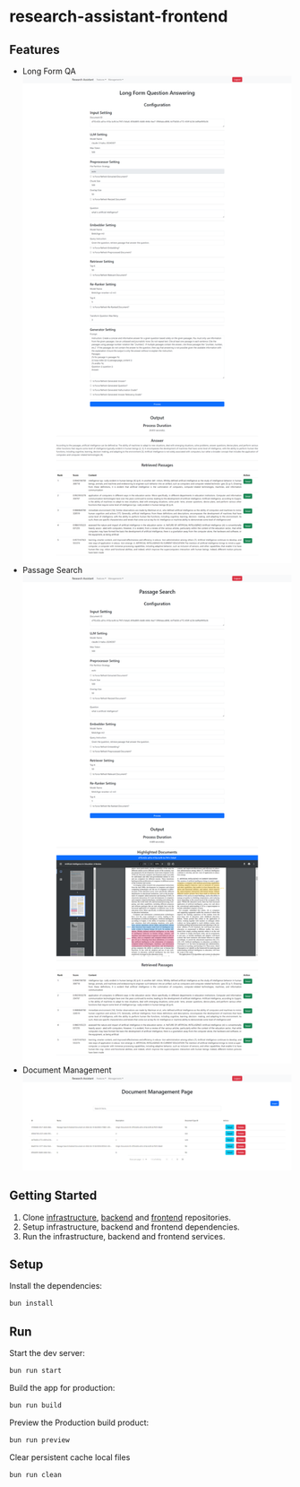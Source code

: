 # research-assistant-frontend

## Features

- Long Form QA
![long_form_qa.png](public/long_form_qa.png)
- Passage Search
![passage_search.png](public/passage_search.png)
- Document Management
![document_management.png](public/document_management.png)

## Getting Started
1. Clone [infrastructure](https://github.com/muazhari/research-assistant-infrastructure), [backend](https://github.com/muazhari/research-assistant-backend) and [frontend](https://github.com/muazhari/research-assistant-frontend) repositories.
2. Setup infrastructure, backend and frontend dependencies.
3. Run the infrastructure, backend and frontend services. 

## Setup

Install the dependencies:

```bash
bun install
```

## Run

Start the dev server:

```bash
bun run start
```

Build the app for production:

```bash
bun run build
```

Preview the Production build product:

```bash
bun run preview
```

Clear persistent cache local files

```bash
bun run clean
```
